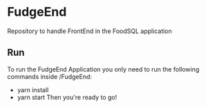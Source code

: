 # FudgeEnd
Repository to handle FrontEnd in the FoodSQL application

## Run
To run the FudgeEnd Application you only need to run the following commands inside /FudgeEnd:
- yarn install
- yarn start
Then you're ready to go!
